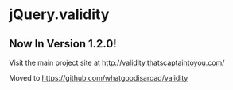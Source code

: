 # jQuery.validity #
## Now In Version 1.2.0! ##

Visit the main project site at http://validity.thatscaptaintoyou.com/

Moved to https://github.com/whatgoodisaroad/validity
